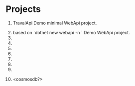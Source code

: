 # Projects

1.  TravalApi
    Demo minimal WebApi project.
    
2.  <a full-fledge WebApi project>
    based on `dotnet new webapi -n <project-name>`
    Demo WebApi project.

3.  <SSE>
4.  <sockets>
5.  <blazor>
6.  <mongodb>
7.  <sqlite>
8.  <graphql>
9.  <playwright>
10. <cosmosdb?>

##